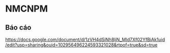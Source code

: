 # NMCNPM
## Báo cáo
https://docs.google.com/document/d/1zVH4dSiNh8ljN_MId7Xf02YfBiAk1uid/edit?usp=sharing&ouid=102956496224593321028&rtpof=true&sd=true
